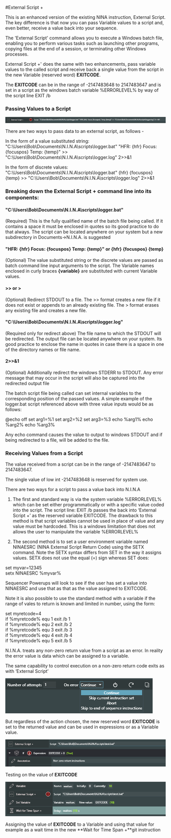 #External Script +

This is an enhanced version of the existing NINA instruction, External Script. The key difference is that now you can pass Variable values to a script and, even better, receive a value back into your sequence.

The 'External Script' command allows you to execute a Windows batch file, enabling you to perform various tasks such as launching other programs, copying files at the end of a session, or terminating other Windows processes.

External Script +' does the same with two enhancements, pass variable values to the called script and receive back a single value from the script in the new Variable (reserved word) **EXITCODE**.

The **EXITCODE** can be in the range of -2147483648 to 2147483647 and is set in a script as the windows batch variable %ERRORLEVEL% by way of the script line EXIT /b

### Passing Values to a Script


![](ES1.png)

There are two ways to pass data to an external script, as follows - 

In the form of a value substituted string:
"C:\Users\Bob\Documents\N.I.N.A\scripts\logger.bat" "HFR: {hfr}  Focus: {focuspos}  Temp: {temp}" >> "C:\Users\Bob\Documents\N.I.N.A\scripts\logger.log" 2>>&1

In the form of discrete values:
"C:\Users\Bob\Documents\N.I.N.A\scripts\logger.bat" {hfr} {focuspos} {temp} >> "C:\Users\Bob\Documents\N.I.N.A\scripts\logger.log" 2>>&1

### Breaking down the External Script + command line into its components:

#### "C:\Users\Bob\Documents\N.I.N.A\scripts\logger.bat"

(Required) This is the fully qualified name of the batch file being called. If it contains a space it must be enclosed in quotes so its good practice to do that always. The script can be located anywhere on your system but a new subdirectory in Documents->N.I.N.A. is suggested

#### "HFR: {hfr}  Focus: {focuspos}  Temp: {temp}" or {hfr} {focuspos} {temp}

(Optional) The value substituted string or the discrete values are passed as batch command line input arguments to the script. The Variable names enclosed in curly braces **{variable}** are substituted with current Variable values.

#### >>  or >

(Optional) Redirect STDOUT to a file. The >> format creates a new file if it does not exist or appends to an already existing file. The > format erases any existing file and creates a new file.
 
#### "C:\Users\Bob\Documents\N.I.N.A\scripts\logger.log"
(Required only for redirect above) The file name to which the STDOUT will be redirected. The output file can be located anywhere on your system. Its good practice to enclose the name in quotes in case there is a space in one of the directory names or file name. 

#### 2>>&1

(Optional) Additionally redirect the windows STDERR to STDOUT. Any error message that may occur in the script will also be captured into the redirected output file 

The batch script file being called can set internal variables to the corresponding position of the passed values. A simple example of the logger.bat script referenced above with three value inputs would be as follows:

@echo off
set arg1=%1
set arg2=%2
set arg3=%3
echo %arg1%
echo %arg2%
echo %arg3%

Any echo command causes the value to output to windows STDOUT and if being redirected to a file, will be added to the file.

### Receiving Values from a Script 

The value received from a script can be in the range of -2147483647 to 2147483647. 

The single value of low int -2147483648 is reserved for system use.

There are two ways for a script to pass a value back into N.I.N.A

1)	The first and standard way is via the system variable %ERRORLEVEL% which can be set either programmatically or with a specific value coded into the script. The script line:
EXIT /b <value> 
passes the <value> back into ‘External Script +’ as the reserved variable EXITCODE. 
The drawback to this method is that script variables cannot be used in place of value and any value must be hardcoded. This is a windows limitation that does not allows the user to manipulate the variable %ERRORLEVEL%

2)	The second method is to set a user environment variable named NINAESRC (NINA External Script Return Code) using the SETX command. Note the SETX syntax differs from SET in the way it assigns values. SETX does not use the equal (=) sign whereas SET does:

set myvar=12345  
setx NINAESRC %myvar%

Sequencer Powerups will look to see if the user has set a value into NINAESRC and use that as that as the value assigned to EXITCODE.

Note it is also possible to use the standard method with a variable if the range of vales to return is known and limited in number, using the form:

set myretcode=4   
if %myretcode% equ 1 exit /b 1  
if %myretcode% equ 2 exit /b 2  
if %myretcode% equ 3 exit /b 3  
if %myretcode% equ 4 exit /b 4  
if %myretcode% equ 5 exit /b 5 


N.I.N.A. treats any non-zero return value from a script as an error. In reality the error value is data which can be assigned to a variable.


The same capability to control execution on a non-zero return code exits as with ‘External Script’

![](ES2.png)

But regardless of the action chosen, the new reserved word **EXITCODE** is set to the returned value and can be used in expressions or as a Variable value.

![](ES3.png)

Testing on the value of **EXITCODE**

![](ES4.png)

Assigning the value of **EXITCODE** to a Variable and using that value for example as a wait time in the new **Wait for Time Span +**git instruction

